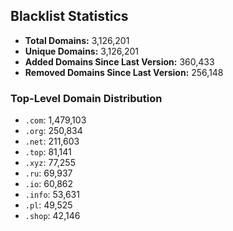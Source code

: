 ## Blacklist Statistics

- **Total Domains:** 3,126,201
- **Unique Domains:** 3,126,201
- **Added Domains Since Last Version:** 360,433
- **Removed Domains Since Last Version:** 256,148

### Top-Level Domain Distribution

-  `.com`: 1,479,103
-  `.org`: 250,834
-  `.net`: 211,603
-  `.top`: 81,141
-  `.xyz`: 77,255
-  `.ru`: 69,937
-  `.io`: 60,862
-  `.info`: 53,631
-  `.pl`: 49,525
-  `.shop`: 42,146
